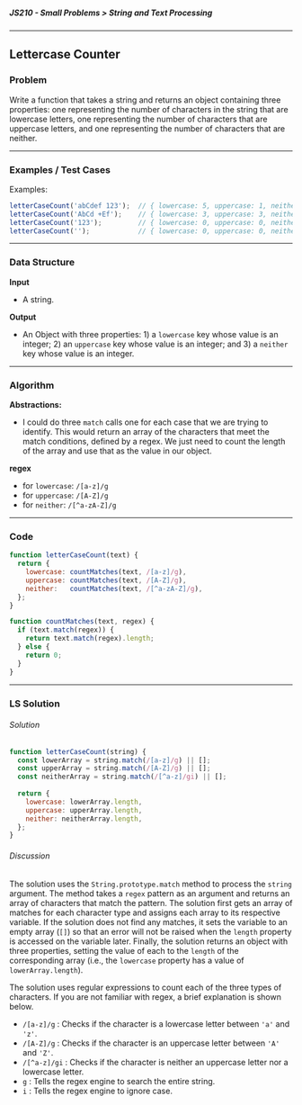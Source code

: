 ##### JS210 - Small Problems > String and Text Processing

---

## Lettercase Counter

### Problem

Write a function that takes a string and returns an object containing three properties: one representing the number of characters in the string that are lowercase letters, one representing the number of characters that are uppercase letters, and one representing the number of characters that are neither.  

---

### Examples / Test Cases

Examples:

```javascript
letterCaseCount('abCdef 123');  // { lowercase: 5, uppercase: 1, neither: 4 }
letterCaseCount('AbCd +Ef');    // { lowercase: 3, uppercase: 3, neither: 2 }
letterCaseCount('123');         // { lowercase: 0, uppercase: 0, neither: 3 }
letterCaseCount('');            // { lowercase: 0, uppercase: 0, neither: 0 }
```

---

### Data Structure

**Input**

* A string.

**Output**

* An Object with three properties: 1) a `lowercase`  key whose value is an integer; 2) an `uppercase` key whose value is an integer; and 3) a `neither` key whose value is an integer.

---

### Algorithm

**Abstractions:**

* I could do three `match` calls one for each case that we are trying to identify. This would return an array of the characters that meet the match conditions, defined by a regex. We just need to count the length of the array and use that as the value in our object.

**regex**

* for `lowercase`: `/[a-z]/g`
* for `uppercase`: `/[A-Z]/g`
* for `neither`: `/[^a-zA-Z]/g`

---

### Code

```javascript
function letterCaseCount(text) {
  return {
    lowercase: countMatches(text, /[a-z]/g),
    uppercase: countMatches(text, /[A-Z]/g),
    neither:   countMatches(text, /[^a-zA-Z]/g),
  };
}

function countMatches(text, regex) {
  if (text.match(regex)) {
    return text.match(regex).length;
  } else {
    return 0;
  }
}
```

---

### LS Solution

###### Solution

```javascript
function letterCaseCount(string) {
  const lowerArray = string.match(/[a-z]/g) || [];
  const upperArray = string.match(/[A-Z]/g) || [];
  const neitherArray = string.match(/[^a-z]/gi) || [];
  
  return {
    lowercase: lowerArray.length,
    uppercase: upperArray.length,
    neither: neitherArray.length,
  };
}
```

###### Discussion

The solution uses the `String.prototype.match` method to process the `string` argument. The method takes a `regex` pattern as an argument and returns an array of characters that match the pattern. The solution first gets an array of matches for each character type and assigns each array to its respective variable. If the solution does not find any matches, it sets the variable to an empty array (`[]`) so that an error will not be raised when the `length` property is accessed on the variable later. Finally, the solution returns an object with three properties, setting the value of each to the `length` of the corresponding array (i.e., the `lowercase` property has a value of `lowerArray.length`).  

The solution uses regular expressions to count each of the three types of characters. If you are not familiar with regex, a brief explanation is shown below.  

- `/[a-z]/g` : Checks if the character is a lowercase letter between `'a'` and `'z'`.
- `/[A-Z]/g` : Checks if the character is an uppercase letter between `'A'` and `'Z'`.
- `/[^a-z]/gi` : Checks if the character is neither an uppercase letter nor a lowercase letter.
- `g` : Tells the regex engine to search the entire string.
- `i` : Tells the regex engine to ignore case.

